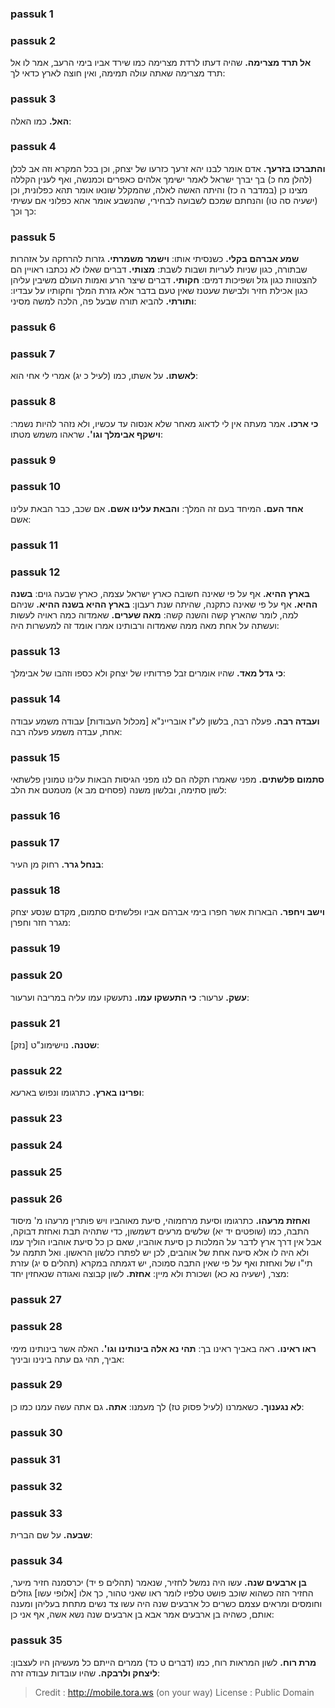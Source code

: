 
### passuk 1

### passuk 2
<b>אל תרד מצרימה.</b> שהיה דעתו לרדת מצרימה כמו שירד אביו בימי הרעב, אמר לו אל תרד מצרימה שאתה עולה תמימה, ואין חוצה לארץ כדאי לך:

### passuk 3
<b>האל.</b> כמו האלה:

### passuk 4
<b>והתברכו בזרעך.</b> אדם אומר לבנו יהא זרעך כזרעו של יצחק, וכן בכל המקרא וזה אב לכלן (להלן מח כ) בך יברך ישראל לאמר ישימך אלהים כאפרים וכמנשה, ואף לענין הקללה מצינו כן (במדבר ה כז) והיתה האשה לאלה, שהמקלל שונאו אומר תהא כפלונית, וכן (ישעיה סה טו) והנחתם שמכם לשבועה לבחירי, שהנשבע אומר אהא כפלוני אם עשיתי כך וכך:

### passuk 5
<b>שמע אברהם בקלי.</b> כשנסיתי אותו: 
<b>וישמר משמרתי.</b> גזרות להרחקה על אזהרות שבתורה, כגון שניות לעריות ושבות לשבת: 
<b>מצותי.</b> דברים שאלו לא נכתבו ראויין הם להצטוות כגון גזל ושפיכות דמים: 
<b>חקותי.</b> דברים שיצר הרע ואמות העולם משיבין עליהן כגון אכילת חזיר ולבישת שעטנז שאין טעם בדבר אלא גזרת המלך וחקותיו על עבדיו: 
<b>ותורתי.</b> להביא תורה שבעל פה, הלכה למשה מסיני:

### passuk 6

### passuk 7
<b>לאשתו.</b> על אשתו, כמו (לעיל כ יג) אמרי לי אחי הוא:

### passuk 8
<b>כי ארכו.</b> אמר מעתה אין לי לדאוג מאחר שלא אנסוה עד עכשיו, ולא נזהר להיות נשמר: 
<b>וישקף אבימלך וגו'.</b> שראהו משמש מטתו:

### passuk 9

### passuk 10
<b>אחד העם.</b> המיחד בעם זה המלך: 
<b>והבאת עלינו אשם.</b> אם שכב, כבר הבאת עלינו אשם:

### passuk 11

### passuk 12
<b>בארץ ההיא.</b> אף על פי שאינה חשובה כארץ ישראל עצמה, כארץ שבעה גוים: 
<b>בשנה ההיא.</b> אף על פי שאינה כתקנה, שהיתה שנת רעבון: 
<b>בארץ ההיא בשנה ההיא.</b> שניהם למה, לומר שהארץ קשה והשנה קשה: 
<b>מאה שערים.</b> שאמדוה כמה ראויה לעשות ועשתה על אחת מאה ממה שאמדוה ורבותינו אמרו אומד זה למעשרות היה:

### passuk 13
<b>כי גדל מאד.</b> שהיו אומרים זבל פרדותיו של יצחק ולא כספו וזהבו של אבימלך:

### passuk 14
<b>ועבדה רבה.</b> פעלה רבה, בלשון לע"ז אובריינ"א [מכלול העבודות] עבודה משמע עבודה אחת, עבדה משמע פעלה רבה:

### passuk 15
<b>סתמום פלשתים.</b> מפני שאמרו תקלה הם לנו מפני הגיסות הבאות עלינו טמונין פלשתאי לשון סתימה, ובלשון משנה (פסחים מב א) מטמטם את הלב:

### passuk 16

### passuk 17
<b>בנחל גרר.</b> רחוק מן העיר:

### passuk 18
<b>וישב ויחפר.</b> הבארות אשר חפרו בימי אברהם אביו ופלשתים סתמום, מקדם שנסע יצחק מגרר חזר וחפרן:

### passuk 19

### passuk 20
<b>עשק.</b> ערעור: 
<b>כי התעשקו עמו.</b> נתעשקו עמו עליה במריבה וערעור:

### passuk 21
<b>שטנה.</b> נוישימונ"ט [נזק]:

### passuk 22
<b>ופרינו בארץ.</b> כתרגומו ונפוש בארעא:

### passuk 23

### passuk 24

### passuk 25

### passuk 26
<b>ואחזת מרעהו.</b> כתרגומו וסיעת מרחמוהי, סיעת מאוהביו ויש פותרין מרעהו מ' מיסוד התבה, כמו (שופטים יד יא) שלשים מרעים דשמשון, כדי שתהיה תבת ואחזת דבוקה, אבל אין דרך ארץ לדבר על המלכות כן סיעת אוהביו, שאם כן כל סיעת אוהביו הוליך עמו ולא היה לו אלא סיעה אחת של אוהבים, לכן יש לפתרו כלשון הראשון. ואל תתמה על תי"ו של ואחזת ואף על פי שאין התבה סמוכה, יש דגמתה במקרא (תהלים ס יג) עזרת מצר, (ישעיה נא כא) ושכורת ולא מיין: 
<b>אחזת.</b> לשון קבוצה ואגודה שנאחזין יחד:

### passuk 27

### passuk 28
<b>ראו ראינו.</b> ראה באביך ראינו בך: 
<b>תהי נא אלה בינותינו וגו'.</b> האלה אשר בינותינו מימי אביך, תהי גם עתה בינינו וביניך:

### passuk 29
<b>לא נגענוך.</b> כשאמרנו (לעיל פסוק טז) לך מעמנו: 
<b>אתה.</b> גם אתה עשה עמנו כמו כן:

### passuk 30

### passuk 31

### passuk 32

### passuk 33
<b>שבעה.</b> על שם הברית:

### passuk 34
<b>בן ארבעים שנה.</b> עשו היה נמשל לחזיר, שנאמר (תהלים פ יד) יכרסמנה חזיר מיער, החזיר הזה כשהוא שוכב פושט טלפיו לומר ראו שאני טהור, כך אלו [אלופי עשו] גוזלים וחומסים ומראים עצמם כשרים כל ארבעים שנה היה עשו צד נשים מתחת בעליהן ומענה אותם, כשהיה בן ארבעים אמר אבא בן ארבעים שנה נשא אשה, אף אני כן:

### passuk 35
<b>מרת רוח.</b> לשון המראות רוח, כמו (דברים ט כד) ממרים הייתם כל מעשיהן היו לעצבון: 
<b>ליצחק ולרבקה.</b> שהיו עובדות עבודה זרה:

>Credit : http://mobile.tora.ws (on your way)
>License : Public Domain